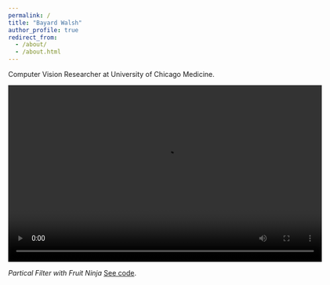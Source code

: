 ```yaml
---
permalink: /
title: "Bayard Walsh"
author_profile: true
redirect_from: 
  - /about/
  - /about.html
---
```


Computer Vision Researcher at University of Chicago Medicine.

<video width="640" height="360" controls>
  <source src="http://bkwalsh.github.io/files/cursor50.mp4" type="video/mp4">
  Your browser does not support the video tag.
</video>

_Partical Filter with Fruit Ninja_
[See code](https://github.com/bkwalsh/Autonomous-Lab-HW-/tree/main/hw4/SDL_Fruit_Ninja "fruitninja").

